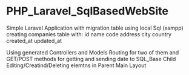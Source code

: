 # PHP_Laravel_SqlBasedWebSite


Simple Laravel Application with migration table using local Sql (xampp)
creating companies table with:
  id
  name
  code
  address
  city
  country
  created_at
  updated_at

Using generated Controllers and Models
Routing for two of them and GET/POST methods for getting and sending date to SQL_Base
Child Editing/Creatind/Deleting elemtns in Parent Main Layout
